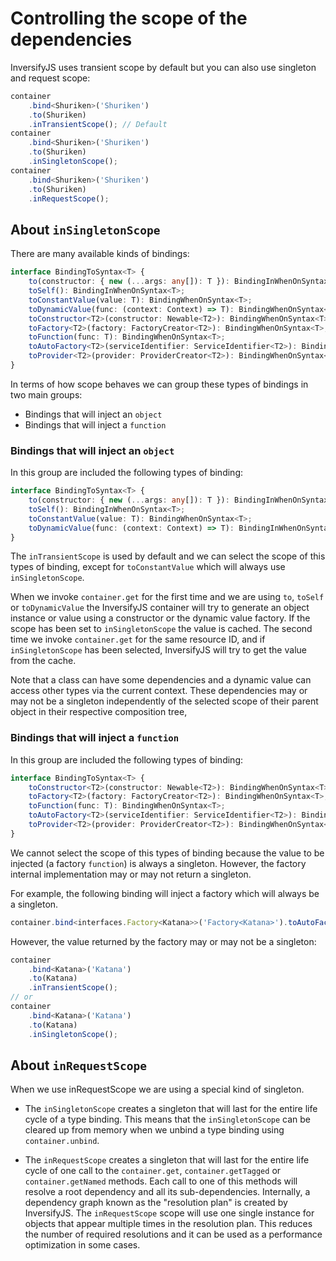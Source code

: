 # Controlling the scope of the dependencies

InversifyJS uses transient scope by default but you can also use singleton and request scope:

```ts
container
	.bind<Shuriken>('Shuriken')
	.to(Shuriken)
	.inTransientScope(); // Default
container
	.bind<Shuriken>('Shuriken')
	.to(Shuriken)
	.inSingletonScope();
container
	.bind<Shuriken>('Shuriken')
	.to(Shuriken)
	.inRequestScope();
```

## About `inSingletonScope`

There are many available kinds of bindings:

```ts
interface BindingToSyntax<T> {
	to(constructor: { new (...args: any[]): T }): BindingInWhenOnSyntax<T>;
	toSelf(): BindingInWhenOnSyntax<T>;
	toConstantValue(value: T): BindingWhenOnSyntax<T>;
	toDynamicValue(func: (context: Context) => T): BindingWhenOnSyntax<T>;
	toConstructor<T2>(constructor: Newable<T2>): BindingWhenOnSyntax<T>;
	toFactory<T2>(factory: FactoryCreator<T2>): BindingWhenOnSyntax<T>;
	toFunction(func: T): BindingWhenOnSyntax<T>;
	toAutoFactory<T2>(serviceIdentifier: ServiceIdentifier<T2>): BindingWhenOnSyntax<T>;
	toProvider<T2>(provider: ProviderCreator<T2>): BindingWhenOnSyntax<T>;
}
```

In terms of how scope behaves we can group these types of bindings in two main groups:

-   Bindings that will inject an `object`
-   Bindings that will inject a `function`

### Bindings that will inject an `object`

In this group are included the following types of binding:

```ts
interface BindingToSyntax<T> {
	to(constructor: { new (...args: any[]): T }): BindingInWhenOnSyntax<T>;
	toSelf(): BindingInWhenOnSyntax<T>;
	toConstantValue(value: T): BindingWhenOnSyntax<T>;
	toDynamicValue(func: (context: Context) => T): BindingInWhenOnSyntax<T>;
}
```

The `inTransientScope` is used by default and we can select the scope of this types of binding, except for `toConstantValue` which will always use `inSingletonScope`.

When we invoke `container.get` for the first time and we are using `to`, `toSelf` or `toDynamicValue` the InversifyJS container will try to generate an object instance or value using a constructor or the dynamic value factory. If the scope has been set to `inSingletonScope` the value is cached. The second time we invoke `container.get` for the same resource ID, and if `inSingletonScope` has been selected, InversifyJS will try to get the value from the cache.

Note that a class can have some dependencies and a dynamic value can access other types via the current context. These dependencies may or may not be a singleton independently of the selected scope of their parent object in their respective composition tree,

### Bindings that will inject a `function`

In this group are included the following types of binding:

```ts
interface BindingToSyntax<T> {
	toConstructor<T2>(constructor: Newable<T2>): BindingWhenOnSyntax<T>;
	toFactory<T2>(factory: FactoryCreator<T2>): BindingWhenOnSyntax<T>;
	toFunction(func: T): BindingWhenOnSyntax<T>;
	toAutoFactory<T2>(serviceIdentifier: ServiceIdentifier<T2>): BindingWhenOnSyntax<T>;
	toProvider<T2>(provider: ProviderCreator<T2>): BindingWhenOnSyntax<T>;
}
```

We cannot select the scope of this types of binding because the value to be injected (a factory `function`) is always a singleton. However, the factory internal implementation may or may not return a singleton.

For example, the following binding will inject a factory which will always be a singleton.

```ts
container.bind<interfaces.Factory<Katana>>('Factory<Katana>').toAutoFactory<Katana>('Katana');
```

However, the value returned by the factory may or may not be a singleton:

```ts
container
	.bind<Katana>('Katana')
	.to(Katana)
	.inTransientScope();
// or
container
	.bind<Katana>('Katana')
	.to(Katana)
	.inSingletonScope();
```

## About `inRequestScope`

When we use inRequestScope we are using a special kind of singleton.

-   The `inSingletonScope` creates a singleton that will last for the entire life cycle of a type binding. This means that the `inSingletonScope` can be cleared up from memory when we unbind a type binding using `container.unbind`.

-   The `inRequestScope` creates a singleton that will last for the entire life cycle of one call to the `container.get`, `container.getTagged` or `container.getNamed` methods. Each call to one of this methods will resolve a root dependency and all its sub-dependencies. Internally, a dependency graph known as the "resolution plan" is created by InversifyJS. The `inRequestScope` scope will use one single instance for objects that appear multiple times in the resolution plan. This reduces the number of required resolutions and it can be used as a performance optimization in some cases.
